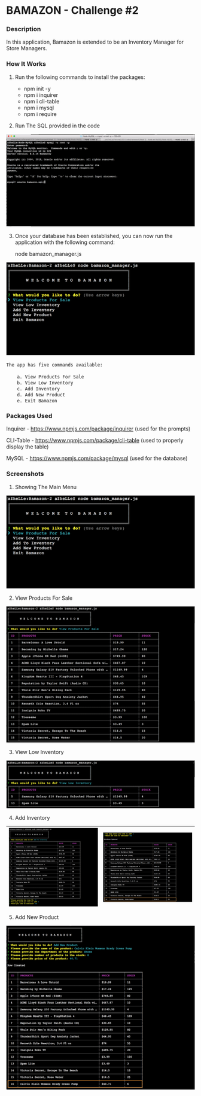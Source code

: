 # BAMAZON - Challenge #2

### Description

In this application, Bamazon is extended to be an Inventory Manager for Store Managers.

### How It Works

1. Run the following commands to install the packages:

	- npm init -y
	- npm i inquirer
	- npm i cli-table
	- npm i mysql
	- npm i require

2. Run The SQL provided in the code

![Running The SQL FILE](images/bamazon.png)

3. Once your database has been established, you can now run the application with the following command:

	node bamazon_manager.js
	
![Running The Application](images/app.png)

	The app has five commands available:

		a. View Products For Sale
		b. View Low Inventory
		c. Add Inventory
		d. Add New Product
		e. Exit Bamazon

### Packages Used

Inquirer - https://www.npmjs.com/package/inquirer (used for the prompts)

CLI-Table - https://www.npmjs.com/package/cli-table (used to properly display the table)

MySQL - https://www.npmjs.com/package/mysql (used for the database)

### Screenshots

1. Showing The Main Menu

![Showing The Main Menu](images/app.png)

2. View Products For Sale

![View Products For Sale](images/viewProd.png)

3. View Low Inventory

![View Low Inventory](images/viewLow.png)

4. Add Inventory

![](images/add1.png)    |  ![](images/add2.png)
:-------------------------:|:-------------------------:

5. Add New Product

![Add New Product](images/addProduct.png)

